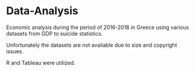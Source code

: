 # Data-Analysis
Economic analysis during the period of 2016-2018 in Greece using various datasets from GDP to suicide statistics.

Unfortunately the datasets are not available due to size and copyright issues.

R and Tableau were utilized.
